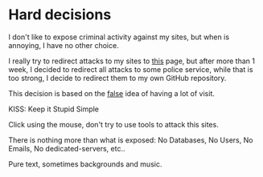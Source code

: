 # Hard decisions

I don't like to expose criminal activity against my sites, 
but when is annoying, I have no other choice. 

I really try to redirect attacks to my sites to [this](./mar.md) page, 
but after more than 1 week, I decided to redirect all attacks to some police service,
while that is too strong, I decide to redirect them to my own GitHub repository. 

This decision is based on the [false](./false_hood.md) idea of having a lot of visit. 

KISS: Keep it Stupid Simple 

Click using the mouse, don't try to use tools to attack this sites. 

There is nothing more than what is exposed: No Databases, No Users, No Emails, No dedicated-servers, etc.. 

Pure text, sometimes backgrounds and music.
